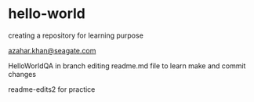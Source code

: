 # hello-world
creating a repository for learning purpose

azahar.khan@seagate.com

HelloWorldQA
in branch editing readme.md file to learn make and commit changes

readme-edits2
for practice
